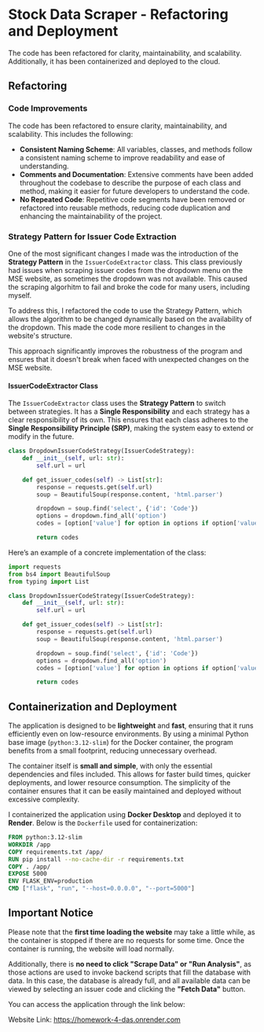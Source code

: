 # Stock Data Scraper - Refactoring and Deployment

The code has been refactored for clarity, maintainability, and scalability. Additionally, it has been containerized and deployed to the cloud.

## Refactoring

### Code Improvements
The code has been refactored to ensure clarity, maintainability, and scalability. This includes the following:

- **Consistent Naming Scheme**: All variables, classes, and methods follow a consistent naming scheme to improve readability and ease of understanding.
- **Comments and Documentation**: Extensive comments have been added throughout the codebase to describe the purpose of each class and method, making it easier for future developers to understand the code.
- **No Repeated Code**: Repetitive code segments have been removed or refactored into reusable methods, reducing code duplication and enhancing the maintainability of the project.

### Strategy Pattern for Issuer Code Extraction

One of the most significant changes I made was the introduction of the **Strategy Pattern** in the `IssuerCodeExtractor` class. This class previously had issues when scraping issuer codes from the dropdown menu on the MSE website, as sometimes the dropdown was not available. This caused the scraping algorhitm to fail and broke the code for many users, including myself.

To address this, I refactored the code to use the Strategy Pattern, which allows the algorithm to be changed dynamically based on the availability of the dropdown. This made the code more resilient to changes in the website's structure.

This approach significantly improves the robustness of the program and ensures that it doesn't break when faced with unexpected changes on the MSE website.

#### IssuerCodeExtractor Class

The `IssuerCodeExtractor` class uses the **Strategy Pattern** to switch between strategies. It has a **Single Responsibility** and each strategy has a clear responsibility of its own. This ensures that each class adheres to the **Single Responsibility Principle (SRP)**, making the system easy to extend or modify in the future.

```python
class DropdownIssuerCodeStrategy(IssuerCodeStrategy):
    def __init__(self, url: str):
        self.url = url

    def get_issuer_codes(self) -> List[str]:
        response = requests.get(self.url)
        soup = BeautifulSoup(response.content, 'html.parser')

        dropdown = soup.find('select', {'id': 'Code'})
        options = dropdown.find_all('option')
        codes = [option['value'] for option in options if option['value']]

        return codes
```
Here’s an example of a concrete implementation of the class:
```python
import requests
from bs4 import BeautifulSoup
from typing import List

class DropdownIssuerCodeStrategy(IssuerCodeStrategy):
    def __init__(self, url: str):
        self.url = url

    def get_issuer_codes(self) -> List[str]:
        response = requests.get(self.url)
        soup = BeautifulSoup(response.content, 'html.parser')

        dropdown = soup.find('select', {'id': 'Code'})
        options = dropdown.find_all('option')
        codes = [option['value'] for option in options if option['value']]

        return codes
```

## Containerization and Deployment

The application is designed to be **lightweight** and **fast**, ensuring that it runs efficiently even on low-resource environments. By using a minimal Python base image (`python:3.12-slim`) for the Docker container, the program benefits from a small footprint, reducing unnecessary overhead.

The container itself is **small and simple**, with only the essential dependencies and files included. This allows for faster build times, quicker deployments, and lower resource consumption. The simplicity of the container ensures that it can be easily maintained and deployed without excessive complexity.

I containerized the application using **Docker Desktop** and deployed it to **Render**. Below is the `Dockerfile` used for containerization:

```dockerfile
FROM python:3.12-slim
WORKDIR /app
COPY requirements.txt /app/
RUN pip install --no-cache-dir -r requirements.txt
COPY . /app/
EXPOSE 5000
ENV FLASK_ENV=production
CMD ["flask", "run", "--host=0.0.0.0", "--port=5000"]
```

## Important Notice

Please note that the **first time loading the website** may take a little while, as the container is stopped if there are no requests for some time. Once the container is running, the website will load normally.

Additionally, there is **no need to click "Scrape Data" or "Run Analysis"**, as those actions are used to invoke backend scripts that fill the database with data. In this case, the database is already full, and all available data can be viewed by selecting an issuer code and clicking the **"Fetch Data"** button.

You can access the application through the link below:

Website Link: https://homework-4-das.onrender.com
